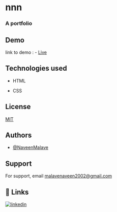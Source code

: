 # nnn
### A portfolio
## Demo

 link to demo : - [Live](https://naveenmalave.github.io/time/)
## Technologies used

- HTML

- CSS
  
## License

[MIT](https://github.com/NaveenMalave/time/blob/main/LICENSE.txt)

  ## Authors

- [@NaveenMalave](https://github.com/NaveenMalave)

## Support

For support, email malavenaveen2002@gmail.com

## 🔗 Links

[![linkedin](https://img.shields.io/badge/linkedin-0A66C2?style=for-the-badge&logo=linkedin&logoColor=white)](https://www.linkedin.com/in/navanishwara-rao-malave-4ab6ba247)

